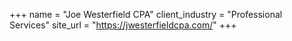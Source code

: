 +++
name = "Joe Westerfield CPA"
client_industry = "Professional Services"
site_url = "https://jwesterfieldcpa.com/"
+++